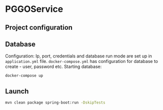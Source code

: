 # PGGOService

## Project configuration

## Database
Configuration:
Ip, port, credentials and database run mode are set up in `application.yml` file.
`docker-compose.yml` has configuration for database to create - user, password etc.
Starting database:

```bash
docker-compose up
```

## Launch
```bash
mvn clean package spring-boot:run -DskipTests
```

